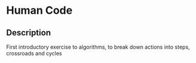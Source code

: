 # Human Code
## Description
First introductory exercise to algorithms, to break down actions into steps, crossroads and cycles